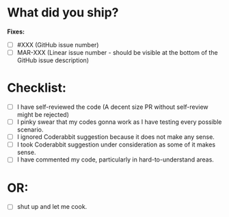 # What did you ship?

<!-- Describe your changes here -->

**Fixes:**

- [ ] #XXX (GitHub issue number)
- [ ] MAR-XXX (Linear issue number - should be visible at the bottom of the GitHub issue description)

# Checklist:
- [ ] I have self-reviewed the code (A decent size PR without self-review might be rejected)
- [ ] I pinky swear that my codes gonna work as I have testing every possible scenario. 
- [ ] I ignored Coderabbit suggestion because it does not make any sense.
- [ ] I took Coderabbit suggestion under consideration as some of it makes sense.
- [ ] I have commented my code, particularly in hard-to-understand areas.

# OR:


- [ ] shut up and let me cook.

